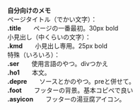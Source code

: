 <b>自分向けのメモ</b><br>
ページタイトル（でかい文字）：<br>
<b>.title</b>　　ページの一番最初。30px bold<br>
小見出し（中くらいの文字）：<br>
<b>.kmd</b>　　小見出し専用。25px bold<br>
特殊（いろいろ）：<br>
<b>.ser</b>　　使用言語のやつ。divつかえ<br>
<b>.ho1</b>　　本文。<br>
<b>.depre</b>　　ソースとかのやつ。preと併せて。<br>
<b>.foot</b>　　フッターの背景。基本コピペで良い<br>
<b>.asyicon</b>　　フッターの湯豆腐アイコン。<br>

